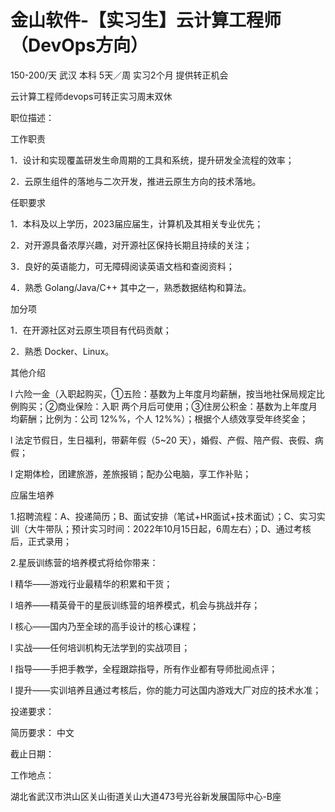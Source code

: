 # 金山软件-【实习生】云计算工程师（DevOps方向）

150-200/天 武汉 本科 5天／周 实习2个月 提供转正机会

云计算工程师devops可转正实习周末双休

职位描述：

工作职责

1．设计和实现覆盖研发生命周期的工具和系统，提升研发全流程的效率；

2．云原生组件的落地与二次开发，推进云原生方向的技术落地。

任职要求

1．本科及以上学历，2023届应届生，计算机及其相关专业优先；

2．对开源具备浓厚兴趣，对开源社区保持长期且持续的关注；

3．良好的英语能力，可无障碍阅读英语文档和查阅资料；

4．熟悉 Golang/Java/C++ 其中之一，熟悉数据结构和算法。

加分项

1．在开源社区对云原生项目有代码贡献；

2．熟悉 Docker、Linux。

其他介绍

l 六险一金（入职起购买，①五险：基数为上年度月均薪酬，按当地社保局规定比例购买；②商业保险：入职 两个月后可使用；③住房公积金：基数为上年度月均薪酬；比例为：公司 12%%，个人 12%%）；根据个人绩效享受年终奖金；

l 法定节假日，生日福利，带薪年假（5~20 天），婚假、产假、陪产假、丧假、病假；

l 定期体检，团建旅游，差旅报销；配办公电脑，享工作补贴；

应届生培养

1.招聘流程：A、投递简历；B、面试安排（笔试+HR面试+技术面试）；C、实习实训（大牛带队；预计实习时间：2022年10月15日起，6周左右）；D、通过考核后，正式录用；

2.星辰训练营的培养模式将给你带来：

l 精华——游戏行业最精华的积累和干货；

l 培养——精英骨干的星辰训练营的培养模式，机会与挑战并存；

l 核心——国内乃至全球的高手设计的核心课程；

l 实战——任何培训机构无法学到的实战项目；

l 指导——手把手教学，全程跟踪指导，所有作业都有导师批阅点评；

l 提升——实训培养且通过考核后，你的能力可达国内游戏大厂对应的技术水准；

投递要求：

简历要求： 中文

截止日期：

工作地点：

湖北省武汉市洪山区关山街道关山大道473号光谷新发展国际中心-B座
